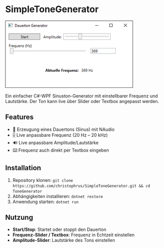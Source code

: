 ﻿# SimpleToneGenerator

![Screenshot des SimpleToneGenerator](https://github.com/christophrus/SimpleToneGenerator/blob/master/screenshot.png?raw=true)

Ein einfacher C#-WPF Sinuston-Generator mit einstellbarer Frequenz und Lautstärke. Der Ton kann live über Slider oder Textbox angepasst werden.

## Features

- 🎵 Erzeugung eines Dauertons (Sinus) mit NAudio  
- 🎚️ Live anpassbare Frequenz (20 Hz – 20 kHz)  
- 🔊 Live anpassbare Amplitude/Lautstärke  
- ⌨️ Frequenz auch direkt per Textbox eingeben

## Installation

1. Repository klonen:
`git clone https://github.com/christophrus/SimpleToneGenerator.git && cd ToneGenerator`  
2. Abhängigkeiten installieren:
`dotnet restore`  
3. Anwendung starten:
`dotnet run`

## Nutzung

- **Start/Stop**: Startet oder stoppt den Dauerton  
- **Frequenz-Slider / Textbox**: Frequenz in Echtzeit einstellen  
- **Amplitude-Slider**: Lautstärke des Tons einstellen  